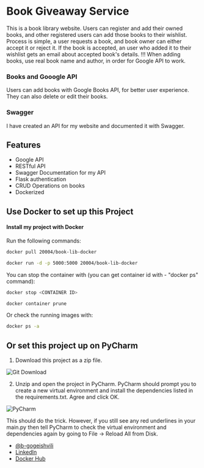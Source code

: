 # Book Giveaway Service

This is a book library website. Users can register and add their owned books, and other registered users can add those books to their wishlist. Process is simple, a user requests a book, and book owner can either accept it or reject it. If the book is accepted, an user who added it to their wishlist gets an email about accepted book's details. !!! When adding books, use real book name and author, in order for Google API to work.

### Books and Gooogle API

Users can add books with Google Books API, for better user experience. They can also delete or edit their books. 

### Swagger
I have created an API for my website and documented it with Swagger.


## Features

- Google API
- RESTful API
- Swagger Documentation for my API
- Flask authentication
- CRUD Operations on books
- Dockerized

  

## Use Docker to set up this Project

#### Install my project with Docker
Run the following commands:

```bash
docker pull 20004/book-lib-docker
```

```bash
docker run -d -p 5000:5000 20004/book-lib-docker
```

You can stop the container with (you can get container id with - "docker ps" command):
```bash
docker stop <CONTAINER ID>
```
```bash
docker container prune
```

Or check the running images with:
```bash
docker ps -a
```

## Or set this project up on PyCharm

1) Download this project as a zip file.

![Git Download](https://i.ibb.co/DVQXBkq/first.jpg)


2) Unzip and open the project in PyCharm. PyCharm should prompt you to create a new virtual environment and install the dependencies listed in the requirements.txt. Agree and click OK.

![PyCharm](https://img-c.udemycdn.com/redactor/raw/article_lecture/2023-07-26_12-08-47-69e6743627b107a1734fa8832618060b.png)

This should do the trick. However, if you still see any red underlines in your main.py then tell PyCharm to check the virtual environment and dependencies again by going to File -> Reload All from Disk.

- [@b-gogeishvili](https://github.com/b-gogeishvili)
- [LinkedIn](https://www.linkedin.com/in/besikgogeishvili/)
- [Docker Hub](https://hub.docker.com/r/20004/book_library)
